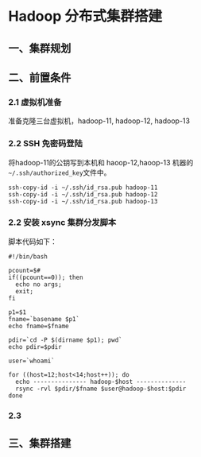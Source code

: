 # Hadoop 分布式集群搭建

## 一、集群规划

## 二、前置条件

### 2.1 虚拟机准备

准备克隆三台虚拟机，hadoop-11, hadoop-12, hadoop-13

### 2.2 SSH 免密码登陆

将hadoop-11的公钥写到本机和 haoop-12,haoop-13 机器的`~/.ssh/authorized_key`文件中。

```shell
ssh-copy-id -i ~/.ssh/id_rsa.pub hadoop-11
ssh-copy-id -i ~/.ssh/id_rsa.pub hadoop-12
ssh-copy-id -i ~/.ssh/id_rsa.pub hadoop-13
```

### 2.2 安装 xsync 集群分发脚本

脚本代码如下：
```shell
#!/bin/bash

pcount=$#
if((pcount==0)); then
  echo no args;
  exit;
fi

p1=$1
fname=`basename $p1`
echo fname=$fname

pdir=`cd -P $(dirname $p1); pwd`
echo pdir=$pdir

user=`whoami`

for ((host=12;host<14;host++)); do
  echo --------------- hadoop-$host --------------
  rsync -rvl $pdir/$fname $user@hadoop-$host:$pdir
done
```

### 2.3 

## 三、集群搭建
